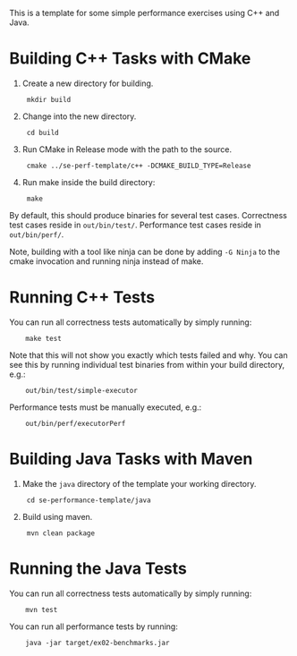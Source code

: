 
This is a template for some simple performance exercises using C++ and Java.

Building C++ Tasks with CMake
==============================================
1. Create a new directory for building.

        mkdir build

2. Change into the new directory.

        cd build

3. Run CMake in Release mode with the path to the source.

        cmake ../se-perf-template/c++ -DCMAKE_BUILD_TYPE=Release

4. Run make inside the build directory:

        make

By default, this should produce binaries for several test cases.
Correctness test cases reside in `out/bin/test/`.
Performance test cases reside in `out/bin/perf/`.

Note, building with a tool like ninja can be done by adding `-G Ninja` to
the cmake invocation and running ninja instead of make.

Running C++ Tests
==============================================

You can run all correctness tests automatically by simply running:

        make test

Note that this will not show you exactly which tests failed and why. You can
see this by running individual test binaries from within your build
directory, e.g.:

        out/bin/test/simple-executor

Performance tests must be manually executed, e.g.:

        out/bin/perf/executorPerf


Building Java Tasks with Maven
==============================================

1. Make the `java` directory of the template your working directory.

        cd se-performance-template/java

2. Build using maven.

        mvn clean package

Running the Java Tests
==============================================

You can run all correctness tests automatically by simply running:

        mvn test

You can run all performance tests by running:

        java -jar target/ex02-benchmarks.jar
